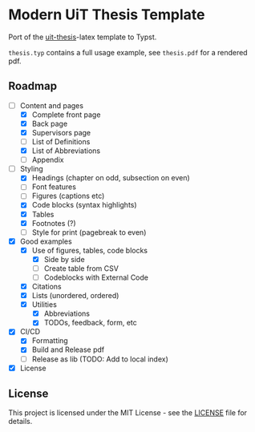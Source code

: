 # Modern UiT Thesis Template

Port of the [uit-thesis](https://github.com/egraff/uit-thesis)-latex template to Typst. 

`thesis.typ` contains a full usage example, see `thesis.pdf` for a rendered pdf.

## Roadmap

- [ ] Content and pages
  - [x] Complete front page
  - [x] Back page
  - [x] Supervisors page
  - [ ] List of Definitions
  - [x] List of Abbreviations
  - [ ] Appendix
- [ ] Styling
  - [x] Headings (chapter on odd, subsection on even)
  - [ ] Font features
  - [ ] Figures (captions etc)
  - [x] Code blocks (syntax highlights)
  - [x] Tables
  - [x] Footnotes (?)
  - [ ] Style for print (pagebreak to even)
- [x] Good examples
  - [x] Use of figures, tables, code blocks
    - [x] Side by side
    - [ ] Create table from CSV
    - [ ] Codeblocks with External Code
  - [x] Citations
  - [x] Lists (unordered, ordered)
  - [x] Utilities
    - [x] Abbreviations
    - [x] TODOs, feedback, form, etc
- [x] CI/CD
  - [x] Formatting
  - [x] Build and Release pdf
  - [ ] Release as lib (TODO: Add to local index)
- [x] License

## License

This project is licensed under the MIT License - see the [LICENSE](LICENSE) file for details.